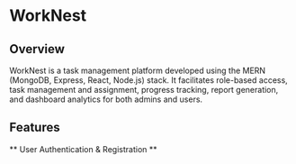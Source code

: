 # WorkNest

## Overview
WorkNest is a task management platform developed using the MERN (MongoDB, Express, React, Node.js) stack. It facilitates role-based access, task management and assignment, progress tracking, report generation, and dashboard analytics for both admins and users.

## Features
** User Authentication & Registration **
